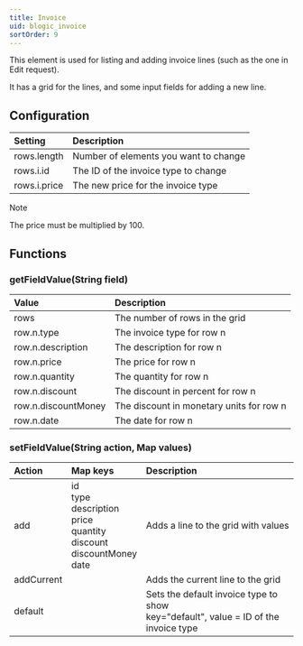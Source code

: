 ```yaml
---
title: Invoice
uid: blogic_invoice
sortOrder: 9
---
```


This element is used for listing and adding invoice lines (such as the one in Edit request).

It has a grid for the lines, and some input fields for adding a new line.

## Configuration

| Setting      | Description                           |
|:-------------|:--------------------------------------|
| rows.length  | Number of elements you want to change |
| rows.i.id    | The ID of the invoice type to change  |
| rows.i.price | The new price for the invoice type    |

> [!NOTE]
> The price must be multiplied by 100.

## Functions

### getFieldValue(String field)

| Value               | Description                              |
|:--------------------|:-----------------------------------------|
| rows                | The number of rows in the grid           |
| row.n.type          | The invoice type for row n               |
| row.n.description   | The description for row n                |
| row.n.price         | The price for row n                      |
| row.n.quantity      | The quantity for row n                   |
| row.n.discount      | The discount in percent for row n        |
| row.n.discountMoney | The discount in monetary units for row n |
| row.n.date          | The date for row n                       |

### setFieldValue(String action, Map values)

| Action   | Map keys        | Description                         |
|:---------|:----------------|:------------------------------------|
| add      | id<br/>type<br/>description<br/>price<br/>quantity<br/>discount<br/>discountMoney<br/>date | Adds a line to the grid with values |
| addCurrent |               | Adds the current line to the grid |
| default    |               | Sets the default invoice type to show<br/>key="default", value = ID of the invoice type |

